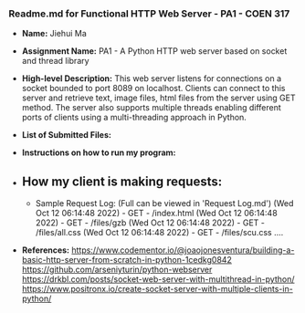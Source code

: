 ### Readme.md for Functional HTTP Web Server - PA1 - COEN 317

- **Name:** Jiehui Ma

- **Assignment Name:** PA1 - A Python HTTP web server based on socket and thread library

- **High-level Description:**  This web server listens for connections on a socket bounded to port 8089 on localhost. Clients can connect to this server and retrieve text, image files, html files from the server using GET method. The server also supports multiple threads enabling different ports of clients using a multi-threading approach in Python.

- **List of Submitted Files:**

- **Instructions on how to run my program:**


- **How my client is making requests:**
  - 
  - Sample Request Log: (Full can be viewed in 'Request Log.md')
    (Wed Oct 12 06:14:48 2022) - GET - /index.html
    (Wed Oct 12 06:14:48 2022) - GET - /files/gzb
    (Wed Oct 12 06:14:48 2022) - GET - /files/all.css
    (Wed Oct 12 06:14:48 2022) - GET - /files/scu.css
    ....

- **References:**
https://www.codementor.io/@joaojonesventura/building-a-basic-http-server-from-scratch-in-python-1cedkg0842
https://github.com/arseniyturin/python-webserver
https://drkbl.com/posts/socket-web-server-with-multithread-in-python/
https://www.positronx.io/create-socket-server-with-multiple-clients-in-python/

